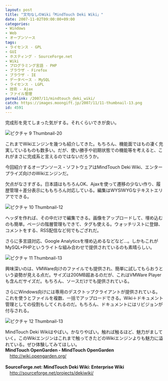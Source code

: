 ```yaml
---
layout: post
title: "文句なしのWiki「MindTouch Deki Wiki」"
date: 2007-11-02T09:00:00+09:00
categories:
- Windows
- Web
- オープンソース
tags: 
- ライセンス - GPL
- GUI
- ホスティング - SourceForge.net
- Wiki
- プログラミング言語 - PHP
- ブラウザ - Firefox
- ブラウザ - IE
- データベース - MySQL
- ライセンス - LGPL
- 技術 - Ajax
- ファイル管理
permalink: /2007/11/mindtouch_deki_wiki/
catch: https://images.moongift.jp/2007/11/11-thumbnail-13.png
id: 4591
---
```

完成形を見てしまった気がする。それくらいできが良い。   
  
 ![ピクチャ 9 Thumbnail-20](https://images.moongift.jp/2007/11/9-thumbnail-20.png)  
  
これまでWikiエンジンを幾つも紹介してきた。もちろん、機能面ではもの凄く充実しているものも数多い。だが、使い勝手や初期状態での機能等を考えると、これがまさに完成系と言えるのではないだろうか。   
  
今回紹介するオープンソース・ソフトウェアはMindTouch Deki Wiki、エンタープライズ向けのWikiエンジンだ。   
<!--more-->  
欠点がなさすぎる。日本語はもちろんOK、Ajaxを使って遷移の少ない作り、履歴管理＋差分表示にももちろん対応している。編集はWYSIWYGなテキストエリアでできる。   
  
 ![ピクチャ 10 Thumbnail-12](https://images.moongift.jp/2007/11/10-thumbnail-12.png)  
  
ヘッダを作れば、その中だけで編集できる。画像をアップロードして、埋め込むのも簡単。ページの階層管理もできて、タグも使える。ウォッチリストに登録、コメントをする、RSS配信など何でもござれだ。   
  
さらに多言語対応、Google Analyticsを埋め込めるなどなど…。しかもこれがMySQL+PHPというライトな組み合わせで提供されているのも素晴らしい。   
  
 ![ピクチャ 11 Thumbnail-13](https://images.moongift.jp/2007/11/11-thumbnail-13.png)  
  
興味深いのは、VMWare向けのファイルでも提供され、簡単に試してもらおうという姿勢が見える点だ。サイズは200MB超あるのだが、これはVMWare Playerも含んだサイズだ。もちろん、ソースだけでも提供されている。   
  
さらにWindows向けには専用のデスクトップクライアントが提供されている。これを使うとファイルを複数、一括でアップロードできる。Wiki＋ドキュメント管理としての役割もしてくれるのだ。もちろん、ドキュメントにはリビジョンが付与される。   
  
 ![ピクチャ 12 Thumbnail-13](https://images.moongift.jp/2007/11/12-thumbnail-13.png)  
  
MindTouch Deki Wikiはやばい。かなりやばい。触れば触るほど、魅力がましていく。このWikiエンジンはこれまで触ってきたどのWikiエンジンよりも魅力に溢れている。ぜひ体験してみてほしい。   
**MindTouch OpenGarden - MindTouch OpenGarden**   
　[http://wiki.opengarden.org/   
](http://wiki.opengarden.org/)  
**SourceForge.net: MindTouch Deki Wiki: Enterprise Wiki**   
　[http://sourceforge.net/projects/dekiwiki/   
](http://sourceforge.net/projects/dekiwiki/)

